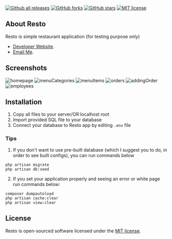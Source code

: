 [![Github all releases](https://img.shields.io/github/downloads/Naereen/StrapDown.js/total.svg)](https://github.com/robertnicjoo/Resto/releases/)
[![GitHub forks](https://img.shields.io/github/forks/Naereen/StrapDown.js.svg?style=social&label=Fork&maxAge=2592000)](https://github.com/robertnicjoo/Resto/network/)
[![GitHub stars](https://img.shields.io/github/stars/Naereen/StrapDown.js.svg?style=social&label=Star&maxAge=2592000)](https://github.com/robertnicjoo/Resto//stargazers/)
[![MIT license](https://img.shields.io/badge/License-MIT-blue.svg)](https://lbesson.mit-license.org/)

## About Resto

Resto is simple restaurant application (for testing purpose only)

- [Developer Website](https://tjd-studio.com).
- [Email Me](mailto:robertnicjoo@outlook.com).

## Screenshots

![homepage](https://raw.githubusercontent.com/robertnicjoo/Resto/master/screenshots/1.png)
![menuCategories](https://raw.githubusercontent.com/robertnicjoo/Resto/master/screenshots/2.png)
![menuItems](https://raw.githubusercontent.com/robertnicjoo/Resto/master/screenshots/3.png)
![orders](https://raw.githubusercontent.com/robertnicjoo/Resto/master/screenshots/4.png)
![addingOrder](https://raw.githubusercontent.com/robertnicjoo/Resto/master/screenshots/5.png)
![employees](https://raw.githubusercontent.com/robertnicjoo/Resto/master/screenshots/6.png)

## Installation

1. Copy all files to your server/OR localhost root
2. Import provided SQL file to your database
3. Connect your database to Resto app by editing `.env` file

### Tips

1. If you don't want to use pre-built database (which I suggest you to do, in order to see built configs), you can run commands below

```
php artisan migrate
php artisan db:seed
```

2. If you set your application properly and seeing an error or white page run commands below:

```
composer dumpautoload
php artisan cache:clear
php artisan view:clear
```

## License

Resto is open-sourced software licensed under the [MIT license](https://opensource.org/licenses/MIT).
